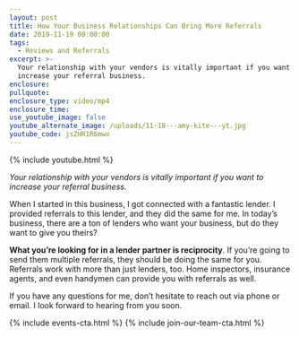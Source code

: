 ```yaml
---
layout: post
title: How Your Business Relationships Can Bring More Referrals
date: 2019-11-19 00:00:00
tags:
  - Reviews and Referrals
excerpt: >-
  Your relationship with your vendors is vitally important if you want to
  increase your referral business.
enclosure:
pullquote:
enclosure_type: video/mp4
enclosure_time:
use_youtube_image: false
youtube_alternate_image: /uploads/11-18---amy-kite---yt.jpg
youtube_code: jsZHR1R6mwo
---
```


{% include youtube.html %}

*Your relationship with your vendors is vitally important if you want to increase your referral business.*

When I started in this business, I got connected with a fantastic lender. I provided referrals to this lender, and they did the same for me. In today’s business, there are a ton of lenders who want your business, but do they want to give you theirs?

**What you’re looking for in a lender partner is reciprocity**. If you’re going to send them multiple referrals, they should be doing the same for you. Referrals work with more than just lenders, too. Home inspectors, insurance agents, and even handymen can provide you with referrals as well.

If you have any questions for me, don’t hesitate to reach out via phone or email. I look forward to hearing from you soon.

{% include events-cta.html %} {% include join-our-team-cta.html %}